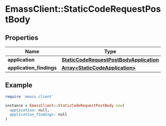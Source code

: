 # EmassClient::StaticCodeRequestPostBody

## Properties

| Name | Type | Description | Notes |
| ---- | ---- | ----------- | ----- |
| **application** | [**StaticCodeRequestPostBodyApplication**](StaticCodeRequestPostBodyApplication.md) |  | [optional] |
| **application_findings** | [**Array&lt;StaticCodeApplication&gt;**](StaticCodeApplication.md) |  | [optional] |

## Example

```ruby
require 'emass_client'

instance = EmassClient::StaticCodeRequestPostBody.new(
  application: null,
  application_findings: null
)
```


